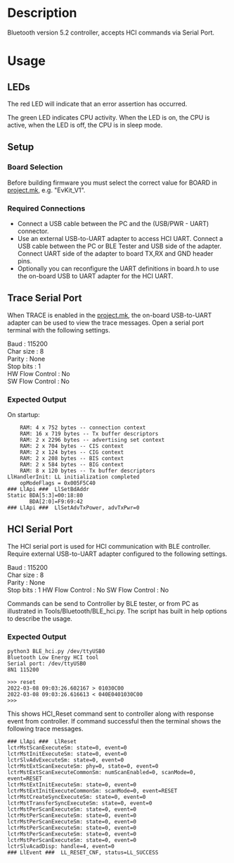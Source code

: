 # Description

Bluetooth version 5.2 controller, accepts HCI commands via Serial Port.

# Usage

## LEDs

The red LED will indicate that an error assertion has occurred.  

The green LED indicates CPU activity. When the LED is on, the CPU is active, when the LED
is off, the CPU is in sleep mode.

## Setup

### Board Selection

Before building firmware you must select the correct value for BOARD in [project.mk](project.mk), e.g. "EvKit_V1".

### Required Connections
-   Connect a USB cable between the PC and the (USB/PWR - UART) connector.
-   Use an external USB-to-UART adapter to access HCI UART. Connect a USB cable between the PC or BLE Tester
    and USB side of the adapter. Connect UART side of the adapter to board TX,RX and GND header pins.
-   Optionally you can reconfigure the UART definitions in board.h to use the on-board USB to UART 
    adapter for the HCI UART.

## Trace Serial Port
When TRACE is enabled in the [project.mk](project.mk), the on-board USB-to-UART adapter can
be used to view the trace messages. Open a serial port terminal with
the following settings.

Baud            : 115200  
Char size       : 8  
Parity          : None  
Stop bits       : 1  
HW Flow Control : No  
SW Flow Control : No  

### Expected Output

On startup:
```
    RAM: 4 x 752 bytes -- connection context
    RAM: 16 x 719 bytes -- Tx buffer descriptors
    RAM: 2 x 2296 bytes -- advertising set context
    RAM: 2 x 704 bytes -- CIS context
    RAM: 2 x 124 bytes -- CIG context
    RAM: 2 x 208 bytes -- BIS context
    RAM: 2 x 584 bytes -- BIG context
    RAM: 8 x 120 bytes -- Tx buffer descriptors
LlHandlerInit: LL initialization completed
    opModeFlags = 0x005F5C40
### LlApi ###  LlSetBdAddr
Static BDA[5:3]=00:18:80
       BDA[2:0]=F9:69:42
### LlApi ###  LlSetAdvTxPower, advTxPwr=0
```

## HCI Serial Port
The HCI serial port is used for HCI communication with BLE controller. Require
external USB-to-UART adapter configured to the following settings.

Baud            : 115200  
Char size       : 8  
Parity          : None  
Stop bits       : 1
HW Flow Control : No
SW Flow Control : No

Commands can be send to Controller by BLE tester, or from PC as illustrated in
Tools/Bluetooth/BLE_hci.py. The script has built in help options to describe the usage.

### Expected Output

```
python3 BLE_hci.py /dev/ttyUSB0
Bluetooth Low Energy HCI tool
Serial port: /dev/ttyUSB0
8N1 115200

>>> reset
2022-03-08 09:03:26.602167 > 01030C00
2022-03-08 09:03:26.616613 < 040E0401030C00
>>> 

```
This shows HCI_Reset command sent to controller along with response event
from controller. If command successful then the terminal shows
the following trace messages.

```
### LlApi ###  LlReset
lctrMstScanExecuteSm: state=0, event=0
lctrMstInitExecuteSm: state=0, event=0
lctrSlvAdvExecuteSm: state=0, event=0
lctrMstExtScanExecuteSm: phy=0, state=0, event=0
lctrMstExtScanExecuteCommonSm: numScanEnabled=0, scanMode=0, event=RESET
lctrMstExtInitExecuteSm: state=0, event=0
lctrMstExtInitExecuteCommonSm: scanMode=0, event=RESET
lctrMstCreateSyncExecuteSm: state=0, event=0
lctrMstTransferSyncExecuteSm: state=0, event=0                                                                         
lctrMstPerScanExecuteSm: state=0, event=0                                                                              
lctrMstPerScanExecuteSm: state=0, event=0                                                                              
lctrMstPerScanExecuteSm: state=0, event=0                                                                              
lctrMstPerScanExecuteSm: state=0, event=0                                                                              
lctrMstPerScanExecuteSm: state=0, event=0                                                                              
lctrMstPerScanExecuteSm: state=0, event=0                                                                              
lctrSlvAcadDisp: handle=4, event=0                                                                                     
### LlEvent ###  LL_RESET_CNF, status=LL_SUCCESS                                                                       
```
